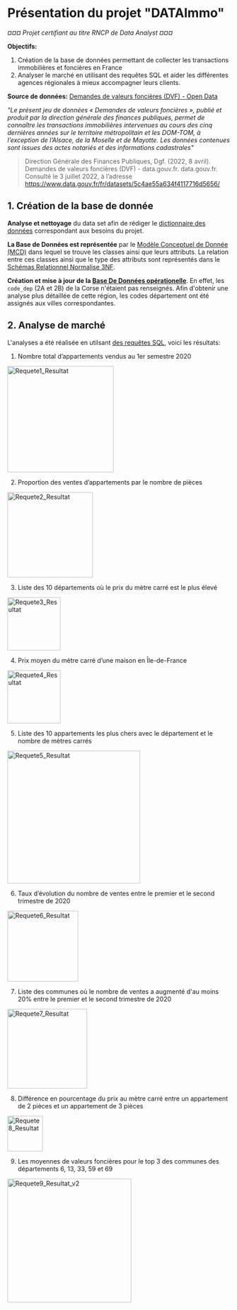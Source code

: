 # Présentation du projet "DATAImmo"

*¤¤¤ Projet certifiant au titre RNCP de Data Analyst ¤¤¤*

**Objectifs:** 
1. Création de la base de données permettant de collecter les transactions immobilières et foncières en France
2. Analyser le marché en utilisant des requêtes SQL et aider les différentes agences régionales à mieux accompagner leurs clients.

**Source de données:** [Demandes de valeurs foncières (DVF) - Open Data](https://www.data.gouv.fr/fr/datasets/5c4ae55a634f4117716d5656/)

*"Le présent jeu de données « Demandes de valeurs foncières », publié et produit par la direction générale des finances publiques, permet de connaître les transactions immobilières intervenues au cours des cinq dernières années sur le territoire métropolitain et les DOM-TOM, à l’exception de l’Alsace, de la Moselle et de Mayotte. Les données contenues sont issues des actes notariés et des informations cadastrales"*
>Direction Générale des Finances Publiques, Dgf. (2022, 8 avril). Demandes de valeurs foncières (DVF) - data.gouv.fr. data.gouv.fr. Consulté le 3 juillet 2022, à l’adresse https://www.data.gouv.fr/fr/datasets/5c4ae55a634f4117716d5656/

## 1. Création de la base de donnée

**Analyse et nettoyage** du data set afin de rédiger le [dictionnaire des données](1_DATAImmo_DictionnaireDonnees.pdf) correspondant aux besoins du projet.

**La Base de Données est représentée** par le [Modèle Conceptuel de Donnée (MCD)](2_DATAImmo_ModeleConceptuelDonnees.pdf) dans lequel se trouve les classes ainsi que leurs attributs. La relation entre ces classes ainsi que le type des attributs sont représentés dans le [Schémas Relationnel Normalise 3NF](3_DATAImmo_SchemasRelationnelNormalise3NF.pdf).

**Création et mise à jour de la [Base De Données opérationelle](4_DATAImmo_BDD_Operationnelle.sql)**. En effet, les `code_dep` (2A et 2B) de la Corse n'étaient pas renseignés. Afin d'obtenir une analyse plus détaillée de cette région, les codes département ont été assignés aux villes correspondantes.

## 2. Analyse de marché

L'analyses a été réalisée en utilsant [des requêtes SQL](5_DATAImmo_Requetes.sql), voici les résultats:

1. Nombre total d’appartements vendus au 1er semestre 2020
<img width="240" alt="Requete1_Resultat" src="https://user-images.githubusercontent.com/113794754/193700868-59f5bd8c-facf-4892-800a-fa74a80f82ca.png">

2. Proportion des ventes d’appartements par le nombre de pièces
<img width="193" alt="Requete2_Resultat" src="https://user-images.githubusercontent.com/113794754/193701078-766964b6-6973-4fa4-84ed-7ba01df0cde7.png">

3. Liste des 10 départements où le prix du mètre carré est le plus élevé
<img width="120" alt="Requete3_Resultat" src="https://user-images.githubusercontent.com/113794754/193701179-8a3156c9-e195-46ea-bd76-60323eb089a0.png">

4. Prix moyen du mètre carré d’une maison en Île-de-France
<img width="120" alt="Requete4_Resultat" src="https://user-images.githubusercontent.com/113794754/193701208-25865a11-813d-496d-9844-6890892e3b53.png">

5. Liste des 10 appartements les plus chers avec le département et le nombre de mètres carrés
<img width="300" alt="Requete5_Resultat" src="https://user-images.githubusercontent.com/113794754/193701236-0b7a30be-2134-4f7a-bb7b-96d53e07973e.png">

6. Taux d’évolution du nombre de ventes entre le premier et le second trimestre de 2020
<img width="160" alt="Requete6_Resultat" src="https://user-images.githubusercontent.com/113794754/193701267-bc15f547-3fc5-4fa8-969c-2d270027e625.png">

7. Liste des communes où le nombre de ventes a augmenté d'au moins 20% entre le premier et le second trimestre de 2020
<img width="180" alt="Requete7_Resultat" src="https://user-images.githubusercontent.com/113794754/193702632-459380f7-1339-42c4-a30b-51aab66a3482.png">

8. Différence en pourcentage du prix au mètre carré entre un appartement de 2 pièces et un appartement de 3 pièces
<img width="80" alt="Requete8_Resultat" src="https://user-images.githubusercontent.com/113794754/193701310-22775c8f-b066-429f-b4d7-fb9f6a7e657c.png">

9. Les moyennes de valeurs foncières pour le top 3 des communes des départements 6, 13, 33, 59 et 69
<img width="280" alt="Requete9_Resultat_v2" src="https://user-images.githubusercontent.com/113794754/193702255-d1e10bfd-f8f9-41ac-bae3-5a017da0b222.png">


